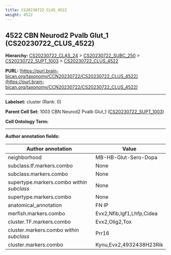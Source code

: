 ```yaml
---
title: CS20230722_CLUS_4522
weight: 4522
---
```

## 4522 CBN Neurod2 Pvalb Glut_1 (CS20230722_CLUS_4522)
<b>Hierarchy: </b>
[CS20230722_CLAS_24](../CS20230722_CLAS_24) >
[CS20230722_SUBC_250](../CS20230722_SUBC_250) >
[CS20230722_SUPT_1003](../CS20230722_SUPT_1003) >
[CS20230722_CLUS_4522](../CS20230722_CLUS_4522)

**PURL:** [https://purl.brain-bican.org/taxonomy/CCN20230722/CS20230722_CLUS_4522](https://purl.brain-bican.org/taxonomy/CCN20230722/CS20230722_CLUS_4522)

---


**Labelset:** cluster (Rank: 0)

**Parent Cell Set:** 1003 CBN Neurod2 Pvalb Glut_1 ([CS20230722_SUPT_1003](../CS20230722_SUPT_1003))



**Cell Ontology Term:** 

[MARKER GENES.]: #


---

[TRANSFERRED ANNOTATIONS.]: #


[AUTHOR ANNOTATION FIELDS.]: #


**Author annotation fields:**

| Author annotation | Value |
|-------------------|-------|
|neighborhood|MB-HB-Glut-Sero-Dopa|
|subclass.tf.markers.combo|None|
|subclass.markers.combo|None|
|supertype.markers.combo _within subclass_|None|
|supertype.markers.combo|None|
|anatomical_annotation|FN IP|
|merfish.markers.combo|Evx2,Nfib,Igf1,Lhfp,Cidea|
|cluster.TF.markers.combo|Evx2,Olig2,Tox|
|cluster.markers.combo _within subclass_|Prr16|
|cluster.markers.combo|Kynu,Evx2,4932438H23Rik|
